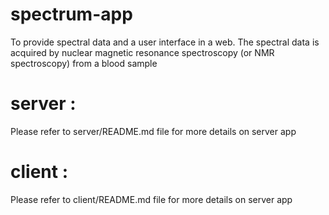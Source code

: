 # spectrum-app
To provide spectral data and a user interface in a web. The spectral data is acquired by nuclear magnetic resonance spectroscopy (or NMR spectroscopy) from a blood sample

# server :
Please refer to server/README.md file for more details on server app

# client :
Please refer to client/README.md file for more details on server app